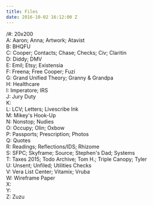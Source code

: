 ```yaml
---
title: Files
date: 2016-10-02 16:12:00 Z
---
```


/#: 20x200  
A: Aaron; Anna; Artwork; Atavist  
B: BHQFU  
C: Cooper; Contacts; Chase; Checks; Civ; Claritin  
D: Diddy; DMV  
E: Emil; Etsy; Existensia  
F: Freena; Free Cooper; Fuzi  
G: Grand Unified Theory; Granny & Grandpa  
H: Healthcare  
I: Imperatore; IRS  
J: Jury Duty  
K:  
L: LCV; Letters; Livescribe Ink  
M: Mikey's Hook-Up  
N: Nonstop; Nudies  
O: Occupy; Olin; Oxbow  
P: Passports; Prescription; Photos  
Q: Quotes  
R: Readings; Reflections/IDS; Rhizome  
S: SFPC; Skyframe; Source; Stephen's Dad; Systems  
T: Taxes 2015; Todo Archive; Tom H.; Triple Canopy; Tyler  
U: Unsent; Unfiled; Utilities Checks  
V: Vera List Center; Vitamix; Vruba  
W: Wireframe Paper  
X:  
Y:  
Z: Zuzu  
